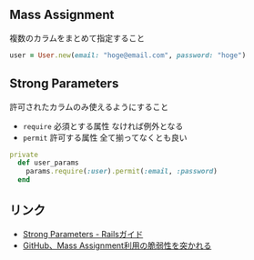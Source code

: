 ## Mass Assignment
複数のカラムをまとめて指定すること

``` user_controller.rb
user = User.new(email: "hoge@email.com", password: "hoge")
```

## Strong Parameters
許可されたカラムのみ使えるようにすること

* `require` 必須とする属性 なければ例外となる
* `permit` 許可する属性 全て揃ってなくとも良い

``` user_controller.rb
private
  def user_params
    params.require(:user).permit(:email, :password)
  end
```

## リンク
* [Strong Parameters - Railsガイド](https://railsguides.jp/action_controller_overview.html#strong-parameters)
* [GitHub、Mass Assignment利用の脆弱性を突かれる](https://www.infoq.com/jp/news/2012/03/GitHub-Compromised/)
